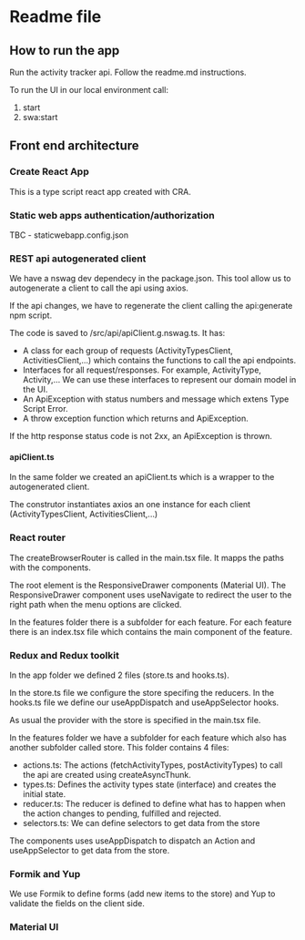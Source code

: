 # Readme file

## How to run the app

Run the activity tracker api. Follow the readme.md instructions.

To run the UI in our local environment call:

1. start
2. swa:start

## Front end architecture

### Create React App

This is a type script react app created with CRA.

### Static web apps authentication/authorization

TBC - staticwebapp.config.json

### REST api autogenerated client

We have a nswag dev dependecy in the package.json. This tool allow us to autogenerate a client to call the api using axios.

If the api changes, we have to regenerate the client calling the api:generate npm script.

The code is saved to /src/api/apiClient.g.nswag.ts. It has:

- A class for each group of requests (ActivityTypesClient, ActivitiesClient,...) which contains the functions to call the api endpoints.
- Interfaces for all request/responses. For example, ActivityType, Activity,... We can use these interfaces to represent our domain model in the UI.
- An ApiException with status numbers and message which extens Type Script Error.
- A throw exception function which returns and ApiException.

If the http response status code is not 2xx, an ApiException is thrown.

#### apiClient.ts

In the same folder we created an apiClient.ts which is a wrapper to the autogenerated client.

The construtor instantiates axios an one instance for each client (ActivityTypesClient, ActivitiesClient,...)

### React router

The createBrowserRouter is called in the main.tsx file. It mapps the paths with the components.

The root element is the ResponsiveDrawer components (Material UI). The ResponsiveDrawer component uses useNavigate to redirect the user to the right path when the menu options are clicked.

In the features folder there is a subfolder for each feature. For each feature there is an index.tsx file which contains the main component of the feature.

### Redux and Redux toolkit

In the app folder we defined 2 files (store.ts and hooks.ts).

In the store.ts file we configure the store specifing the reducers. In the hooks.ts file we define our useAppDispatch and useAppSelector hooks.

As usual the provider with the store is specified in the main.tsx file.

In the features folder we have a subfolder for each feature which also has another subfolder called store. This folder contains 4 files:

- actions.ts: The actions (fetchActivityTypes, postActivityTypes) to call the api are created using createAsyncThunk.
- types.ts: Defines the activity types state (interface) and creates the initial state.
- reducer.ts: The reducer is defined to define what has to happen when the action changes to pending, fulfilled and rejected.
- selectors.ts: We can define selectors to get data from the store

The components uses useAppDispatch to dispatch an Action and useAppSelector to get data from the store.

### Formik and Yup

We use Formik to define forms (add new items to the store) and Yup to validate the fields on the client side.

### Material UI
